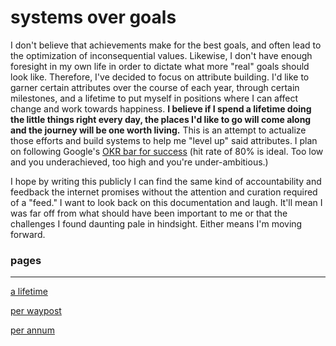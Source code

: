 # systems over goals

I don't believe that achievements make for the best goals, and often lead to the optimization of inconsequential values. Likewise, I don't have enough foresight in my own life in order to dictate what more "real" goals should look like. Therefore, I've decided to focus on attribute building. I'd like to garner certain attributes over the course of each year, through certain milestones, and a lifetime to put myself in positions where I can affect change and work towards happiness. **I believe if I spend a lifetime doing the little things right every day, the places I'd like to go will come along and the journey will be one worth living.** This is an attempt to actualize those efforts and build systems to help me "level up" said attributes. I plan on following Google's [OKR bar for success](https://medium.com/@ryanpurdy/googles-ork-objectives-and-key-results-framework-notes-%EF%B8%8F-8d549abcdb93) (hit rate of 80% is ideal. Too low and you underachieved, too high and you're under-ambitious.)

I hope by writing this publicly I can find the same kind of accountability and feedback the internet promises without the attention and curation required of a "feed." I want to look back on this documentation and laugh. It'll mean I was far off from what should have been important to me or that the challenges I found daunting pale in hindsight. Either means I'm moving forward.

### pages

---

[a lifetime](systems%20over%20goals%20ecd4b8f7992248fc98c3f71a05cc9890/a%20lifetime%20623c0b699ccf4ad78141e0d8a48d683e.md)

[per waypost](systems%20over%20goals%20ecd4b8f7992248fc98c3f71a05cc9890/per%20waypost%207eb751c1c82f4694859410ce0be0456f.md)

[per annum](systems%20over%20goals%20ecd4b8f7992248fc98c3f71a05cc9890/per%20annum%208f4c307959b14e559fe20bf2eb350e23.md)

